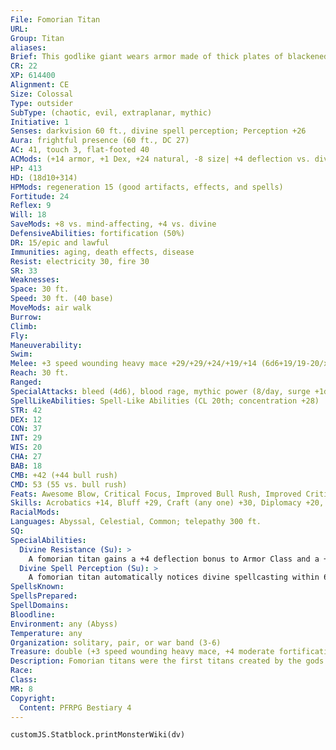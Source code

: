 ```yaml
---
File: Fomorian Titan
URL: 
Group: Titan
aliases:
Brief: This godlike giant wears armor made of thick plates of blackened iron and wields a great bladed mace.
CR: 22
XP: 614400
Alignment: CE
Size: Colossal
Type: outsider
SubType: (chaotic, evil, extraplanar, mythic)
Initiative: 1
Senses: darkvision 60 ft., divine spell perception; Perception +26
Aura: frightful presence (60 ft., DC 27)
AC: 41, touch 3, flat-footed 40
ACMods: (+14 armor, +1 Dex, +24 natural, -8 size| +4 deflection vs. divine)
HP: 413
HD: (18d10+314)
HPMods: regeneration 15 (good artifacts, effects, and spells)
Fortitude: 24
Reflex: 9
Will: 18
SaveMods: +8 vs. mind-affecting, +4 vs. divine
DefensiveAbilities: fortification (50%)
DR: 15/epic and lawful
Immunities: aging, death effects, disease
Resist: electricity 30, fire 30
SR: 33
Weaknesses: 
Space: 30 ft.
Speed: 30 ft. (40 base)
MoveMods: air walk
Burrow: 
Climb: 
Fly: 
Maneuverability: 
Swim: 
Melee: +3 speed wounding heavy mace +29/+29/+24/+19/+14 (6d6+19/19-20/x3 plus bleed and push), slam +26 (2d8+24 plus push)
Reach: 30 ft.
Ranged: 
SpecialAttacks: bleed (4d6), blood rage, mythic power (8/day, surge +1d10), push (heavy mace or slam, 10 ft.), rock throwing (100 ft.), trample (2d8+24, DC 35)
SpellLikeAbilities: Spell-Like Abilities (CL 20th; concentration +28)  Constant-air walk, mind blank, true seeing   At Will-break enchantment, divination, greater dispel magic, sending   3/day-disintegrate (DC 24), greater scrying (DC 25), heal, mass suggestion (DC 24)   1/day-cursed earthUM, greater planar ally, mage's disjunction (DC 27), spell turning, wish
STR: 42
DEX: 12
CON: 37
INT: 29
WIS: 20
CHA: 27
BAB: 18
CMB: +42 (+44 bull rush)
CMD: 53 (55 vs. bull rush)
Feats: Awesome Blow, Critical Focus, Improved Bull Rush, Improved CriticalM (heavy mace), Iron WillM, Lightning Reflexes, Power AttackM, Staggering Critical, Vital StrikeM
Skills: Acrobatics +14, Bluff +29, Craft (any one) +30, Diplomacy +20, Heal +23, Intimidate +29, Knowledge (arcana, history) +21, Knowledge (planes, religion) +30, Perception +26, Sense Motive +26, Spellcraft +30, Survival +23, Swim +29, Use Magic Device +29
RacialMods: 
Languages: Abyssal, Celestial, Common; telepathy 300 ft.
SQ: 
SpecialAbilities:
  Divine Resistance (Su): >
    A fomorian titan gains a +4 deflection bonus to Armor Class and a +4 bonus on saving throws against attacks and effects from deities, outsiders who serve a deity, and divine spellcasters.
  Divine Spell Perception (Su): >
    A fomorian titan automatically notices divine spellcasting within 60 feet. It automatically pinpoints the location of the caster, identifies the spell being cast, and knows the intended target or area of the spell.
SpellsKnown: 
SpellsPrepared: 
SpellDomains: 
Bloodline: 
Environment: any (Abyss)
Temperature: any
Organization: solitary, pair, or war band (3-6)
Treasure: double (+3 speed wounding heavy mace, +4 moderate fortification full plate, other treasure)
Description: Fomorian titans were the first titans created by the gods. In their pride, the titans intruded on the domain of their masters and created life of their own, so they too might be worshiped. The gods were forced to battle their creations, and though they won, they could not bring themselves to destroy the fomorians, and instead shackled the titans in armor that hid their beauty and imprisoned them in secret prisons across the multiverse.
Race: 
Class: 
MR: 8
Copyright:
  Content: PFRPG Bestiary 4
---
```

```dataviewjs
customJS.Statblock.printMonsterWiki(dv)
```
